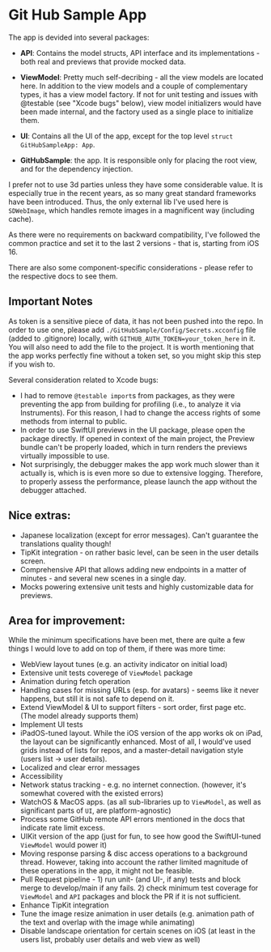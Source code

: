 #  Git Hub Sample App

The app is devided into several packages:
- **API**: Contains the model structs, API interface and its implementations - both real and previews that provide mocked data.

- **ViewModel**: Pretty much self-decribing - all the view models are located here. In addition to the view models and a couple of complementary types, it has a view model factory. If not for unit testing and issues with @testable (see "Xcode bugs" below), view model initializers would have been made internal, and the factory used as a single place to initialize them. 

- **UI**: Contains all the UI of the app, except for the top level `struct GitHubSampleApp: App`.

- **GitHubSample**: the app. It is responsible only for placing the root view, and for the dependency injection.

I prefer not to use 3d parties unless they have some considerable value. It is especially true in the recent years, as so many great standard frameworks have been introduced. Thus, the only external lib I've used here is `SDWebImage`, which handles remote images in a magnificent way (including cache).  

As there were no requirements on backward compatibility, I've followed the common practice and set it to the last 2 versions - that is, starting from iOS 16. 

There are also some component-specific considerations - please refer to the respective docs to see them.

## Important Notes

As token is a sensitive piece of data, it has not been pushed into the repo. In order to use one, please add `./GitHubSample/Config/Secrets.xcconfig` file (added to .gitignore) locally, with `GITHUB_AUTH_TOKEN=your_token_here` in it. You will also need to add the file to the project.
It is worth mentioning that the app works perfectly fine without a token set, so you might skip this step if you wish to.

Several consideration related to Xcode bugs:
- I had to remove `@testable import`s from packages, as they were preventing the app from building for profiling (i.e., to analyze it via Instruments). For this reason, I had to change the access rights of some methods from internal to public.
- In order to use SwiftUI previews in the UI package, please open the package directly. If opened in context of the main project, the Preview bundle can't be properly loaded, which in turn renders the previews virtually impossible to use.
- Not surprisingly, the debugger makes the app work much slower than it actually is, which is is even more so due to extensive logging. Therefore, to properly assess the performance, please launch the app without the debugger attached.

## Nice extras:

- Japanese localization (except for error messages). Can't guarantee the translations quality though! 
- TipKit integration - on rather basic level, can be seen in the user details screen.
- Comprehensive API that allows adding new endpoints in a matter of minutes - and several new scenes in a single day.
- Mocks powering extensive unit tests and highly customizable data for previews.

## Area for improvement:

While the minimum specifications have been met, there are quite a few things I would love to add on top of them, if there was more time:

- WebView layout tunes (e.g. an activity indicator on initial load)
- Extensive unit tests coverege of `ViewModel` package
- Animation during fetch operation
- Handling cases for missing URLs (esp. for avatars) - seems like it never happens, but still it is not safe to depend on it.
- Extend ViewModel & UI to support filters - sort order, first page etc. (The model already supports them)
- Implement UI tests
- iPadOS-tuned layout. While the iOS version of the app works ok on iPad, the layout can be significantly enhanced. Most of all, I would've used grids instead of lists for repos, and a master-detail navigation style (users list -> user details).
- Localized and clear error messages
- Accessibility
- Network status tracking - e.g. no internet connection. (however, it's somewhat covered with the existed errors)
- WatchOS & MacOS apps. (as all sub-libraries up to `ViewModel`, as well as significant parts of `UI`, are platform-agnostic)
- Process some GitHub remote API errors mentioned in the docs that indicate rate limit excess.
- UIKit version of the app (just for fun, to see how good the SwiftUI-tuned `ViewModel` would power it)
- Moving response parsing & disc access operations to a background thread. However, taking into account the rather limited magnitude of these operations in the app, it might not be feasible.
- Pull Request pipeline - 1) run unit- (and UI-, if any) tests and block merge to develop/main if any fails. 2) check minimum test coverage for `ViewModel` and `API` packages and block the PR if it is not sufficient. 
- Enhance TipKit integration
- Tune the image resize animation in user details (e.g. animation path of the text and overlap with the image while animating)
- Disable landscape orientation for certain scenes on iOS (at least in the users list, probably user details and web view as well)
